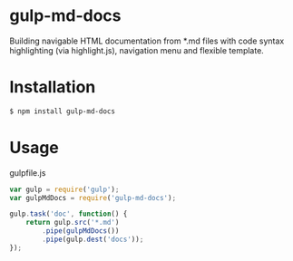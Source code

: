 gulp-md-docs
=====================
Building navigable HTML documentation from *.md files with code syntax highlighting (via highlight.js), navigation menu and flexible template.

# Installation

```bash
$ npm install gulp-md-docs
```

# Usage

gulpfile.js

```js
var gulp = require('gulp');
var gulpMdDocs = require('gulp-md-docs');

gulp.task('doc', function() {
    return gulp.src('*.md')
        .pipe(gulpMdDocs())
        .pipe(gulp.dest('docs'));
});
```
